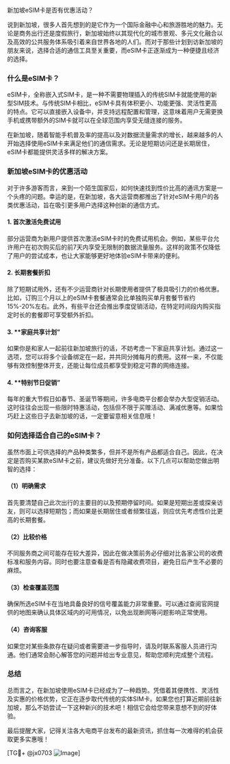 新加坡eSIM卡是否有优惠活动？

说到新加坡，很多人首先想到的是它作为一个国际金融中心和旅游胜地的魅力。无论是商务出行还是度假旅行，新加坡始终以其现代化的城市景观、多元文化融合以及高效的公共服务体系吸引着来自世界各地的人们。而对于那些计划到访新加坡的朋友来说，选择合适的通信工具至关重要，而eSIM卡正逐渐成为一种便捷且经济的选择。

### 什么是eSIM卡？

eSIM卡，全称嵌入式SIM卡，是一种不需要物理插入的传统SIM卡就能使用的新型SIM技术。与传统SIM卡相比，eSIM卡具有体积更小、功能更强、灵活性更高的特点。它可以直接嵌入设备中，并支持远程配置和管理，这意味着用户无需更换手机或携带额外的SIM卡就可以在全球范围内享受无缝连接的服务。

在新加坡，随着智能手机普及率的提高以及对数据流量需求的增长，越来越多的人开始选择使用eSIM卡来满足他们的通信需求。无论是短期访问还是长期居住，eSIM卡都能提供灵活多样的解决方案。

### 新加坡eSIM卡的优惠活动

对于许多游客而言，来到一个陌生国家后，如何快速找到性价比高的通讯方案是一个头疼的问题。幸运的是，在新加坡，各大运营商都推出了针对eSIM卡用户的各类优惠活动，旨在吸引更多用户选择这种创新的通信方式。

#### 1. **首次激活免费试用**
部分运营商为新用户提供首次激活eSIM卡时的免费试用机会。例如，某些平台允许用户在初次购买后的前7天内享受无限制的数据流量服务。这样的政策不仅降低了用户的尝试成本，也让大家能够更好地体验eSIM卡带来的便利。

#### 2. **长期套餐折扣**
除了短期试用外，还有不少运营商针对长期使用者提供了极具吸引力的价格优惠。比如，订购三个月以上的eSIM卡套餐通常会比单独购买单月套餐节省约15%-20%左右。此外，有些平台还会推出季度促销活动，在特定时间段内购买指定时长的套餐即可享受额外折扣。

#### 3. **家庭共享计划”
如果你是和家人一起前往新加坡旅行的话，不妨考虑一下家庭共享计划。通过这一选项，您可以将多个设备绑定在一起，并共同分摊每月的费用。这样一来，不仅能够有效控制整体开支，还能让每位成员都享受到稳定可靠的网络连接。

#### 4. **特别节日促销”
每年的重大节假日如春节、圣诞节等期间，许多电商平台都会举办大型促销活动。这时往往会出现一些限时特惠活动，包括但不限于买赠活动、满减优惠等。如果恰巧赶上这些日子去新加坡的话，一定要留意相关信息哦！

### 如何选择适合自己的eSIM卡？

虽然市面上可供选择的产品种类繁多，但并不是所有产品都适合自己。因此，在决定是否购买某款eSIM卡之前，建议先做好充分准备。以下几点可以帮助您做出明智的选择：

#### （1）明确需求
首先要清楚自己此次出行的主要目的以及预期停留时间。如果是短期出差或探亲访友，则可以选择短期包；而如果是长期居住或者频繁往返，则应优先考虑性价比更高的长期套餐。

#### （2）比较价格
不同服务商之间可能存在较大差异，因此在做决策前务必仔细对比各家公司的收费标准和服务内容。同时也要注意查看是否有隐藏收费项目，避免日后产生不必要的麻烦。

#### （3）检查覆盖范围
确保所选eSIM卡在当地具备良好的信号覆盖能力非常重要。可以通过查阅官网提供的地图来确认具体区域内的可用情况，以免出现断网等问题影响正常使用。

#### （4）咨询客服
如果您对某些条款存在疑问或者需要进一步指导时，请及时联系客服人员进行沟通。他们通常会耐心解答您的问题并给出专业意见，帮助您顺利完成整个流程。

### 总结

总而言之，在新加坡使用eSIM卡已经成为了一种趋势。凭借着其便携性、灵活性及实惠的价格优势，它正在逐步取代传统的实体SIM卡。如果您也打算近期前往新加坡，那么不妨尝试一下这种新兴的技术吧！相信它会给您带来意想不到的好体验。

最后提醒大家，记得关注各大电商平台发布的最新资讯，抓住每一次难得的机会获取更多实惠哦！

[TG💪+ @jx0703 ![Image](https://github.com/user-attachments/assets/dbca1d08-cadb-493c-b0ec-ad6f7a83f270)]